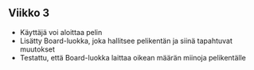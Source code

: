 ## Viikko 3

- Käyttäjä voi aloittaa pelin
- Lisätty Board-luokka, joka hallitsee pelikentän ja siinä tapahtuvat muutokset
- Testattu, että Board-luokka laittaa oikean määrän miinoja pelikentälle